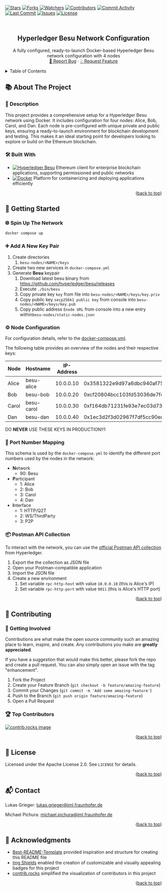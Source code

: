 <a id="readme-top"></a>

[![Stars][stars-shield]][stars-url]
[![Forks][forks-shield]][forks-url]
[![Watchers][watchers-shield]][watchers-url]
[![Contributors][contributors-shield]][contributors-url]
[![Commit Activity][commitactivity-shield]][commitactivity-url]
[![Last Commit][lastcommit-shield]][lastcommit-url]
[![Issues][issues-shield]][issues-url]
[![License][license-shield]][license-url]

<br />
<div align="center">
<h2 align="center">Hyperledger Besu Network Configuration</h3>
  <p align="center">
    A fully configured, ready-to-launch Docker-based Hyperledger Besu network configuration with 4 nodes
    <br />
    <a href="https://github.com/fraunhofer-iml/hyperledger-besu-network-configuration/issues/new?labels=bug&template=bug-report---.md">🐞 Report Bug</a> &middot;
    <a href="https://github.com/fraunhofer-iml/hyperledger-besu-network-configuration/issues/new?labels=enhancement&template=feature-request---.md">💡 Request Feature</a>
  </p>
</div>

<details>
  <summary>Table of Contents</summary>
  <ol>
    <li>
      <a href="#about-the-project">📚 About The Project</a>
      <ul><li><a href="#description">📄 Description</a></li></ul>
      <ul><li><a href="#built-with">🛠️ Built With</a></li></ul>
    </li>
    <li>
      <a href="#getting-started">🚀 Getting Started</a>
      <ul><li><a href="#spin-up-the-network">🌐 Spin Up The Network</a></li></ul>
      <ul><li><a href="#add-a-new-key-pair">➕ Add A New Key Pair</a></li></ul>
      <ul><li><a href="#node-configuration">⚙️ Node Configuration</a></li></ul>
      <ul><li><a href="#port-number-mapping">🔌 Port Number Mapping</a></li></ul>
      <ul><li><a href="#postman-api-collection">📦 Postman API Collection</a></li></ul>
    </li>
    <li>
      <a href="#contributing">🤝 Contributing</a>
      <ul><li><a href="#getting-involved">🌟 Getting Involved</a></li></ul>
      <ul><li><a href="#top-contributors">🏆 Top Contributors</a></li></ul>
    </li>
    <li><a href="#license">📜 License</a></li>
    <li><a href="#contact">📬 Contact</a></li>
    <li><a href="#acknowledgments">🙏 Acknowledgments</a></li>
  </ol>
</details>

## 📚 About The Project <a id="about-the-project"></a>

<!--
[![Product Name Screen Shot][product-screenshot]](https://example.com)
-->

### 📄 Description <a id="description"></a>

This project provides a comprehensive setup for a Hyperledger Besu network using Docker.
It includes configuration for four nodes: Alice, Bob, Carol, and Dan.
Each node is pre-configured with unique private and public keys, ensuring a ready-to-launch environment for blockchain development and testing.
This makes it an ideal starting point for developers looking to explore or build on the Ethereum blockchain.

### 🛠️ Built With <a id="built-with"></a>

- [![Hyperledger Besu][hyperledgerbesu-shield]][hyperledgerbesu-url] Ethereum client for enterprise blockchain applications, supporting permissioned and public networks
- [![Docker][docker-shield]][docker-url] Platform for containerizing and deploying applications efficiently

<p align="right">(<a href="#readme-top">back to top</a>)</p>

## 🚀 Getting Started <a id="getting-started"></a>

### 🌐 Spin Up The Network <a id="spin-up-the-network"></a>

```bash
docker compose up
```

### ➕ Add A New Key Pair <a id="add-a-new-key-pair"></a>

1. Create directories
   1. `besu-nodes/<NAME>/keys`
2. Create two new services in `docker-compose.yml`
3. Generate **Besu** keypair
   1. Download latest besu binary from https://github.com/hyperledger/besu/releases
   2. Execute `./bin/besu`
   3. Copy private key `key` from file into `besu-nodes/<NAME>/keys/key.priv`
   4. Copy public key `secp256k1 public key` from console into `besu-nodes/<NAME>/keys/key.pub`
   5. Copy public address `Enode URL` from console into a new entry within`besu-nodes/static-nodes.json`

### ⚙️ Node Configuration <a id="node-configuration"></a>

For configuration details, refer to the [docker-compose.yml](docker-compose.yml).

The following table provides an overview of the nodes and their respective keys:

| Node  | Hostname   | IP-Address | Private Key                                                        | Public Key                                                                                                                         |
| ----- | ---------- | ---------- | ------------------------------------------------------------------ | ---------------------------------------------------------------------------------------------------------------------------------- |
| Alice | besu-alice | 10.0.0.10  | 0x3581322e9d97a6dbc940af75319f3afcadfb875712e7778e94440240ba530786 | 0x798341a24e0b690ae0c7cf31783be2f6a4b638d2ec1c9699eff1d78641cc5a4482620f900d3747916c498bda242ea2db228102bc8f3644e1e2683fc7bb8b608b |
| Bob   | besu-bob   | 10.0.0.20  | 0xcf20804bcc103fd53036de7f4c26005df0fd008ed4a57b6e75590696a71b2fa7 | 0xa1cfb80fb98dd6b176048482851b7be90f26857363a3380901383b67e80f440144882294d7ba51349f36862b61282fbb8b19778d7e1f1777d6b600cc91f7084b |
| Carol | besu-carol | 10.0.0.30  | 0xf164db71231fe93e7ec03d7377756f30cbdd1a5e06c1a725a09615f5745a8a7f | 0xdbef85495799c6acb146def098980a73b9e529486abc00536748b0763933b2654f54d22cba03eedbf28c7dfbaeeb04d71f39d0dc08f170d57c7bddc10fc0b139 |
| Dan   | besu-dan   | 10.0.0.40  | 0x1ec3d2f3d02967f7df5cc90ecfe3bb352ca175551c84af2847648419dc46b20a | 0xebbae6e5888171d6227f8421b8fb37f63088eb40ea9789c5b73266e468d470494a801d4f7a1cb77461cd761d63d8839241a1621c4efa608f1ac842b836cc853f |

DO **NEVER** USE THESE KEYS IN PRODUCTION!!1

### 🔌 Port Number Mapping <a id="port-number-mapping"></a>

This schema is used by the `docker-compose.yml` to identify the different port numbers used by the nodes in the network:

- **N**etwork
  - 90: Besu
- **P**articipant
  - 1: Alice
  - 2: Bob
  - 3: Carol
  - 4: Dan
- **I**nterface
  - 1: HTTP/Q2T
  - 2: WS/ThirdParty
  - 3: P2P

### 📦 Postman API Collection <a id="postman-api-collection"></a>

To interact with the network, you can use the [official Postman API collection](https://www.postman.com/hyperledger/hyperledger-besu/overview) from Hyperledger.

1. Export the the collection as JSON file
2. Open your Postman-compatible application
3. Import the JSON file
4. Create a new environment
   1. Set variable `rpc-http-host` with value `10.0.0.10` (this is Alice's IP)
   2. Set variable `rpc-http-port` with value `9011` (this is Alice's HTTP port)

<p align="right">(<a href="#readme-top">back to top</a>)</p>

## 🤝 Contributing <a id="contributing"></a>

### 🌟 Getting Involved <a id="getting-involved"></a>

Contributions are what make the open source community such an amazing place to learn, inspire, and create. Any
contributions you make are **greatly appreciated**.

If you have a suggestion that would make this better, please fork the repo and create a pull request. You can also
simply open an issue with the tag "enhancement".

1. Fork the Project
2. Create your Feature Branch (`git checkout -b feature/amazing-feature`)
3. Commit your Changes (`git commit -m 'Add some amazing-feature'`)
4. Push to the Branch (`git push origin feature/amazing-feature`)
5. Open a Pull Request

### 🏆 Top Contributors <a id="top-contributors"></a>

<a href="https://github.com/fraunhofer-iml/hyperledger-besu-network-configuration/graphs/contributors">
  <img src="https://contrib.rocks/image?repo=fraunhofer-iml/hyperledger-besu-network-configuration" alt="contrib.rocks image" />
</a>

<p align="right">(<a href="#readme-top">back to top</a>)</p>

## 📜 License <a id="license"></a>

Licensed under the Apache License 2.0. See `LICENSE` for details.

<p align="right">(<a href="#readme-top">back to top</a>)</p>

## 📬 Contact <a id="contact"></a>

Lukas Grieger: lukas.grieger@iml.fraunhofer.de

Michael Pichura: michael.pichura@iml.fraunhofer.de

<p align="right">(<a href="#readme-top">back to top</a>)</p>

## 🙏 Acknowledgments <a id="acknowledgments"></a>

- [Best-README-Template](https://github.com/othneildrew/Best-README-Template) provided inspiration and structure for
  creating this README file
- [Img Shields](https://shields.io) enabled the creation of customizable and visually appealing badges for this project
- [contrib.rocks](https://contrib.rocks) simplified the visualization of contributors in this project

<p align="right">(<a href="#readme-top">back to top</a>)</p>

<!-- https://www.markdownguide.org/basic-syntax/#reference-style-links -->

[stars-shield]: https://img.shields.io/github/stars/fraunhofer-iml/hyperledger-besu-network-configuration.svg?style=for-the-badge
[stars-url]: https://github.com/fraunhofer-iml/hyperledger-besu-network-configuration/stargazers
[forks-shield]: https://img.shields.io/github/forks/fraunhofer-iml/hyperledger-besu-network-configuration.svg?style=for-the-badge
[forks-url]: https://github.com/fraunhofer-iml/hyperledger-besu-network-configuration/forks
[watchers-shield]: https://img.shields.io/github/watchers/fraunhofer-iml/hyperledger-besu-network-configuration?style=for-the-badge
[watchers-url]: https://github.com/fraunhofer-iml/hyperledger-besu-network-configuration/watchers
[contributors-shield]: https://img.shields.io/github/contributors/fraunhofer-iml/hyperledger-besu-network-configuration.svg?style=for-the-badge
[contributors-url]: https://github.com/fraunhofer-iml/hyperledger-besu-network-configuration/graphs/contributors
[commitactivity-shield]: https://img.shields.io/github/commit-activity/y/fraunhofer-iml/hyperledger-besu-network-configuration?style=for-the-badge
[commitactivity-url]: https://github.com/fraunhofer-iml/hyperledger-besu-network-configuration/graphs/commit-activity
[lastcommit-shield]: https://img.shields.io/github/last-commit/fraunhofer-iml/hyperledger-besu-network-configuration?style=for-the-badge
[lastcommit-url]: https://github.com/fraunhofer-iml/hyperledger-besu-network-configuration/commits/main
[issues-shield]: https://img.shields.io/github/issues/fraunhofer-iml/hyperledger-besu-network-configuration.svg?style=for-the-badge
[issues-url]: https://github.com/fraunhofer-iml/hyperledger-besu-network-configuration/issues
[license-shield]: https://img.shields.io/github/license/fraunhofer-iml/hyperledger-besu-network-configuration.svg?style=for-the-badge
[license-url]: https://github.com/fraunhofer-iml/hyperledger-besu-network-configuration/blob/main/LICENSE
[hyperledgerbesu-shield]: https://img.shields.io/badge/Blockchain-Hyperledger%20Besu-F26822?style=flat&logo=ethereum
[hyperledgerbesu-url]: https://besu.hyperledger.org/
[docker-shield]: https://img.shields.io/badge/Container-Docker-2496ED?style=flat&logo=docker
[docker-url]: https://www.docker.com/
